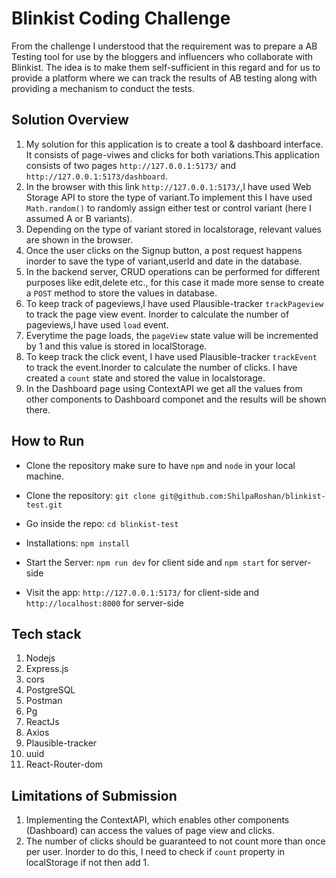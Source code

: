 # Blinkist Coding Challenge

From the challenge I understood that the requirement was to prepare a AB Testing tool for use by the bloggers and influencers who collaborate with Blinkist. The idea is to make them self-sufficient in this regard and for us to provide a platform where we can track the results of AB testing along with providing a mechanism to conduct the tests.

## Solution Overview

1. My solution for this application is to create a tool & dashboard interface. It consists of page-viwes and clicks for both variations.This application consists of two pages `http://127.0.0.1:5173/` and `http://127.0.0.1:5173/dashboard`.
2. In the browser with this link `http://127.0.0.1:5173/`,I have used Web Storage API to store the type of variant.To implement this I have used `Math.random()` to randomly assign either test or control variant (here I assumed A or B variants).
3. Depending on the type of variant stored in localstorage, relevant values are shown in the browser.
4. Once the user clicks on the Signup button, a post request happens inorder to save the type of variant,userId and date in the database.
5. In the backend server, CRUD operations can be performed for different purposes like edit,delete etc., for this case it made more sense to create a `POST` method to store the values in database.
6. To keep track of pageviews,I have used Plausible-tracker `trackPageview` to track the page view event. Inorder to calculate the number of pageviews,I have used `load` event.
7. Everytime the page loads, the `pageView` state value will be incremented by 1 and this value is stored in localStorage.
8. To keep track the click event, I have used Plausible-tracker `trackEvent` to track the event.Inorder to calculate the number of clicks. I have created a `count` state and stored the value in localstorage.
9. In the Dashboard page using ContextAPI we get all the values from other components to Dashboard componet and the results will be shown there.

## How to Run

- Clone the repository make sure to have `npm` and `node` in your local machine.

- Clone the repository:
  `git clone git@github.com:ShilpaRoshan/blinkist-test.git`

- Go inside the repo:
  `cd blinkist-test`

- Installations:
  `npm install`

- Start the Server:
  `npm run dev` for client side and `npm start` for server-side

- Visit the app:
  `http://127.0.0.1:5173/` for client-side and `http://localhost:8000` for server-side

## Tech stack

1. Nodejs
2. Express.js
3. cors
4. PostgreSQL
5. Postman
6. Pg
7. ReactJs
8. Axios
9. Plausible-tracker
10. uuid
11. React-Router-dom

## Limitations of Submission

1. Implementing the ContextAPI, which enables other components (Dashboard) can access the values of page view and clicks.
2. The number of clicks should be guaranteed to not count more than once per user. Inorder to do this, I need to check if `count` property in localStorage if not then add 1.
